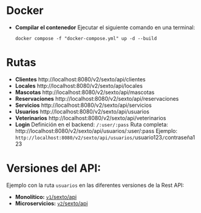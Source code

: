# Docker
- **Compilar el contenedor**
  Ejecutar el siguiente comando en una terminal:
  ```
  docker compose -f "docker-compose.yml" up -d --build
  ```

# Rutas
- **Clientes**
  http://localhost:8080/v2/sexto/api/clientes
- **Locales**
  http://localhost:8080/v2/sexto/api/locales
- **Mascotas**
  http://localhost:8080/v2/sexto/api/mascotas
- **Reservaciones**
  http://localhost:8080/v2/sexto/api/reservaciones
- **Servicios**
  http://localhost:8080/v2/sexto/api/servicios
- **Usuarios**
  http://localhost:8080/v2/sexto/api/usuarios
- **Veterinarios**
  http://localhost:8080/v2/sexto/api/veterinarios
- **Login**
  Definición en el backend:
  `/:user/:pass`
  Ruta completa:
  http://localhost:8080/v2/sexto/api/usuarios/:user/:pass
  Ejemplo:
  `http://localhost:8080/v2/sexto/api/usuarios/`usuario123`/`contraseña123

# Versiones del API:
  Ejemplo con la ruta `usuarios` en las diferentes versiones de la Rest API:
 - **Monolítico:**
  [`v1`/sexto/api](http://localhost:8080/v1/sexto/api/usuarios)
 - **Microservicios:**
  [`v2`/sexto/api](http://localhost:8080/v2/sexto/api/usuarios)
